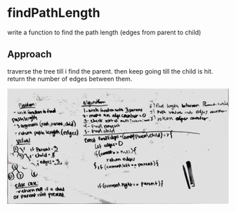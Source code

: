 # findPathLength

write a function to find the path length (edges from parent to child)

## Approach 
traverse the tree till i find the parent. then keep going till the child is hit. return the number of edges between them. 

![whiteboard](assets/whiteboard.jpg)